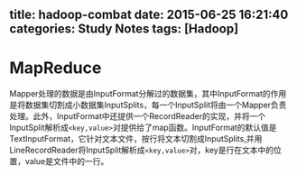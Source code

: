 title: hadoop-combat
date: 2015-06-25 16:21:40
categories: Study Notes
tags: [Hadoop]
---
# MapReduce
Mapper处理的数据是由InputFormat分解过的数据集，其中InputFormat的作用是将数据集切割成小数据集InputSplits，每一个InputSplit将由一个Mapper负责处理。此外，InputFormat中还提供一个RecordReader的实现，并将一个InputSplit解析成`<key,value>`对提供给了map函数。InputFormat的默认值是TextInputFormat，它针对文本文件，按行将文本切割成InputSplits,并用LineRecordReader将InputSplit解析成`<key,value>`对，key是行在文本中的位置，value是文件中的一行。